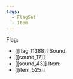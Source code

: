 ```yaml
---
tags:
  - FlagSet
  - Item
---
```

Flag:
- [[flag_11388]]
Sound:
- [[sound_17]]
- [[sound_43]]
Item:
- [[item_525]]
